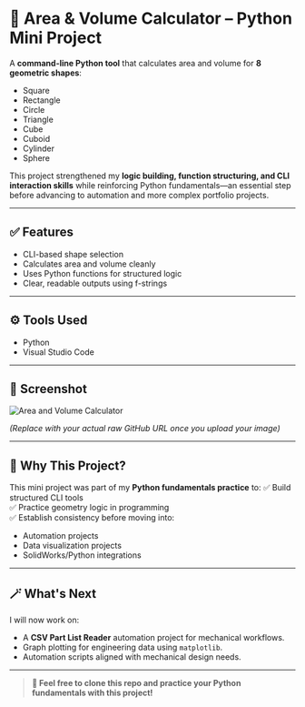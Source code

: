 # 📐 Area & Volume Calculator – Python Mini Project

A **command-line Python tool** that calculates area and volume for **8 geometric shapes**:
- Square
- Rectangle
- Circle
- Triangle
- Cube
- Cuboid
- Cylinder
- Sphere

This project strengthened my **logic building, function structuring, and CLI interaction skills** while reinforcing Python fundamentals—an essential step before advancing to automation and more complex portfolio projects.

---

## ✅ Features
- CLI-based shape selection
- Calculates area and volume cleanly
- Uses Python functions for structured logic
- Clear, readable outputs using f-strings

---

## ⚙️ Tools Used
- Python
- Visual Studio Code

---

## 📸 Screenshot

![Area and Volume Calculator](https://raw.githubusercontent.com/<your-username>/<your-repo>/main/Area_And_Volume_Calculator/area_volume_calculator_screenshot.png)

*(Replace with your actual raw GitHub URL once you upload your image)*

---

## 🚀 Why This Project?
This mini project was part of my **Python fundamentals practice** to:
✅ Build structured CLI tools  
✅ Practice geometry logic in programming  
✅ Establish consistency before moving into:
- Automation projects
- Data visualization projects
- SolidWorks/Python integrations

---

## 🪄 What's Next
I will now work on:
- A **CSV Part List Reader** automation project for mechanical workflows.
- Graph plotting for engineering data using `matplotlib`.
- Automation scripts aligned with mechanical design needs.

---

> **🌟 Feel free to clone this repo and practice your Python fundamentals with this project!**

